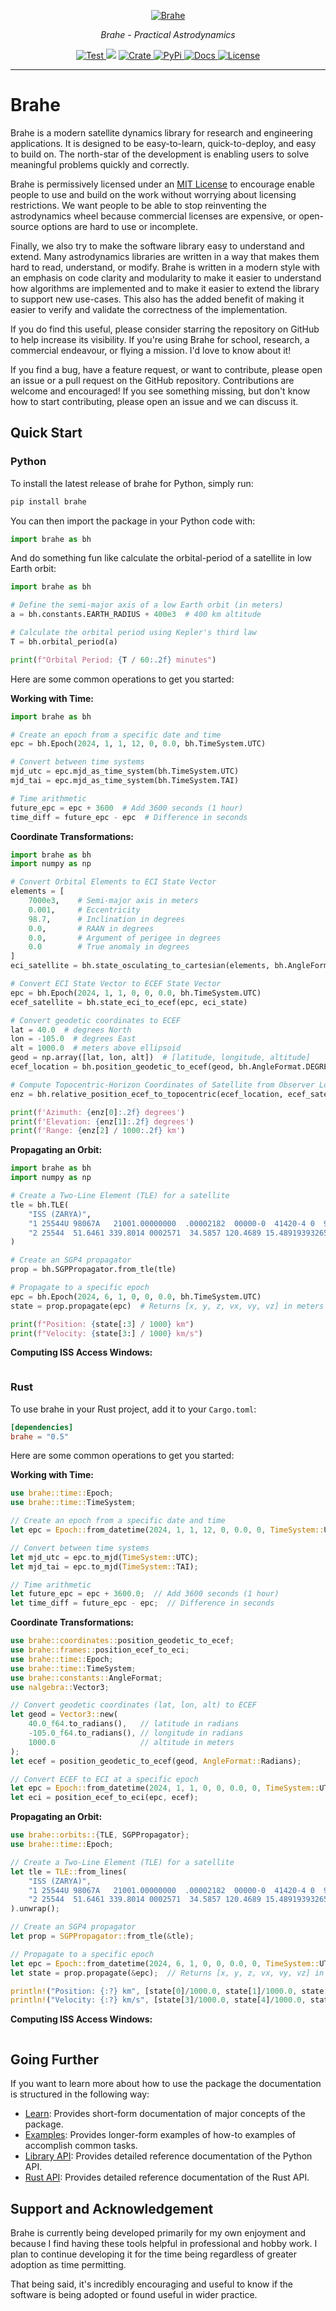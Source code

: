 <p align="center">
  <a href="https://github.com/duncaneddy/brahe/"><img src="https://raw.githubusercontent.com/duncaneddy/brahe/main/docs/assets/logo-gold.png" alt="Brahe"></a>
</p>
<p align="center">
    <em>Brahe - Practical Astrodynamics</em>
</p>
<p align="center">
<a href="https://github.com/duncaneddy/brahe/actions/workflows/commit.yml" target="_blank">
    <img src="https://github.com/duncaneddy/brahe/actions/workflows/commit.yml/badge.svg" alt="Test">
</a>
<a href="https://codecov.io/gh/duncaneddy/brahe">  
  <img src="https://codecov.io/gh/duncaneddy/brahe/graph/badge.svg?token=1JDXP549Q4"></a>
<a href="https://crates.io/crates/brahe" target="_blank">
    <img src="https://img.shields.io/crates/v/brahe.svg" alt="Crate">
</a>
<a href="https://pypi.org/project/brahe" target="_blank">
    <img src="https://img.shields.io/pypi/v/brahe?color=blue" alt="PyPi">
</a>
<a href="https://duncaneddy.github.io/brahe" target="_blank">
    <img src="https://img.shields.io/badge/docs-latest-blue.svg" alt="Docs">
</a>
<a href="https://github.com/duncaneddy/brahe/blob/main/LICENSE" target="_blank">
    <img src="https://img.shields.io/badge/License-MIT-green.svg", alt="License">
</a>
</p>

----

# Brahe

Brahe is a modern satellite dynamics library for research and engineering applications. It is designed to be easy-to-learn, quick-to-deploy, and easy to build on. The north-star of the development is enabling users to solve meaningful problems quickly and correctly.

Brahe is permissively licensed under an [MIT License](https://github.com/duncaneddy/brahe/blob/main/LICENSE) to encourage enable people to use and build on the work without worrying about licensing restrictions. We want people to be able to stop reinventing the astrodynamics wheel because commercial licenses are expensive, or open-source options are hard to use or incomplete.

Finally, we also try to make the software library easy to understand and extend. Many astrodynamics libraries are written in a way that makes them hard to read, understand, or modify. Brahe is written in a modern style with an emphasis on code clarity and modularity to make it easier to understand how algorithms are implemented and to make it easier to extend the library to support new use-cases. This also has the added benefit of making it easier to verify and validate the correctness of the implementation.

If you do find this useful, please consider starring the repository on GitHub to help increase its visibility. If you're using Brahe for school, research, a commercial endeavour, or flying a mission. I'd love to know about it!

If you find a bug, have a feature request, or want to contribute, please open an issue or a pull request on the GitHub repository. Contributions are welcome and encouraged! If you see something missing, but don't know how to start contributing, please open an issue and we can discuss it.

## Quick Start

### Python

To install the latest release of brahe for Python, simply run:

```bash
pip install brahe
```

You can then import the package in your Python code with:

```python
import brahe as bh
```

And do something fun like calculate the orbital-period of a satellite in low Earth orbit:

```python
import brahe as bh

# Define the semi-major axis of a low Earth orbit (in meters)
a = bh.constants.EARTH_RADIUS + 400e3  # 400 km altitude

# Calculate the orbital period using Kepler's third law
T = bh.orbital_period(a)

print(f"Orbital Period: {T / 60:.2f} minutes")
```

Here are some common operations to get you started:

**Working with Time:**
```python
import brahe as bh

# Create an epoch from a specific date and time
epc = bh.Epoch(2024, 1, 1, 12, 0, 0.0, bh.TimeSystem.UTC)

# Convert between time systems
mjd_utc = epc.mjd_as_time_system(bh.TimeSystem.UTC)
mjd_tai = epc.mjd_as_time_system(bh.TimeSystem.TAI)

# Time arithmetic
future_epc = epc + 3600  # Add 3600 seconds (1 hour)
time_diff = future_epc - epc  # Difference in seconds
```

**Coordinate Transformations:**
```python
import brahe as bh
import numpy as np

# Convert Orbital Elements to ECI State Vector
elements = [
    7000e3,    # Semi-major axis in meters
    0.001,     # Eccentricity
    98.7,      # Inclination in degrees
    0.0,       # RAAN in degrees
    0.0,       # Argument of perigee in degrees
    0.0        # True anomaly in degrees
]
eci_satellite = bh.state_osculating_to_cartesian(elements, bh.AngleFormat.DEGREES)

# Convert ECI State Vector to ECEF State Vector
epc = bh.Epoch(2024, 1, 1, 0, 0, 0.0, bh.TimeSystem.UTC)
ecef_satellite = bh.state_eci_to_ecef(epc, eci_state)

# Convert geodetic coordinates to ECEF
lat = 40.0  # degrees North
lon = -105.0  # degrees East
alt = 1000.0  # meters above ellipsoid
geod = np.array([lat, lon, alt])  # [latitude, longitude, altitude]
ecef_location = bh.position_geodetic_to_ecef(geod, bh.AngleFormat.DEGREES)

# Compute Topocentric-Horizon Coordinates of Satellite from Observer Location
enz = bh.relative_position_ecef_to_topocentric(ecef_location, ecef_satellite, angle_format=bh.AngleFormat.DEGREES)

print(f'Azimuth: {enz[0]:.2f} degrees')
print(f'Elevation: {enz[1]:.2f} degrees')
print(f'Range: {enz[2] / 1000:.2f} km')
```

**Propagating an Orbit:**
```python
import brahe as bh
import numpy as np

# Create a Two-Line Element (TLE) for a satellite
tle = bh.TLE(
    "ISS (ZARYA)",
    "1 25544U 98067A   21001.00000000  .00002182  00000-0  41420-4 0  9990",
    "2 25544  51.6461 339.8014 0002571  34.5857 120.4689 15.48919393265104"
)

# Create an SGP4 propagator
prop = bh.SGPPropagator.from_tle(tle)

# Propagate to a specific epoch
epc = bh.Epoch(2024, 6, 1, 0, 0, 0.0, bh.TimeSystem.UTC)
state = prop.propagate(epc)  # Returns [x, y, z, vx, vy, vz] in meters and m/s

print(f"Position: {state[:3] / 1000} km")
print(f"Velocity: {state[3:] / 1000} km/s")
```

**Computing ISS Access Windows:**
```python
```

### Rust

To use brahe in your Rust project, add it to your `Cargo.toml`:

```toml
[dependencies]
brahe = "0.5"
```

Here are some common operations to get you started:

**Working with Time:**
```rust
use brahe::time::Epoch;
use brahe::time::TimeSystem;

// Create an epoch from a specific date and time
let epc = Epoch::from_datetime(2024, 1, 1, 12, 0, 0.0, 0, TimeSystem::UTC);

// Convert between time systems
let mjd_utc = epc.to_mjd(TimeSystem::UTC);
let mjd_tai = epc.to_mjd(TimeSystem::TAI);

// Time arithmetic
let future_epc = epc + 3600.0;  // Add 3600 seconds (1 hour)
let time_diff = future_epc - epc;  // Difference in seconds
```

**Coordinate Transformations:**
```rust
use brahe::coordinates::position_geodetic_to_ecef;
use brahe::frames::position_ecef_to_eci;
use brahe::time::Epoch;
use brahe::time::TimeSystem;
use brahe::constants::AngleFormat;
use nalgebra::Vector3;

// Convert geodetic coordinates (lat, lon, alt) to ECEF
let geod = Vector3::new(
    40.0_f64.to_radians(),   // latitude in radians
    -105.0_f64.to_radians(), // longitude in radians
    1000.0                   // altitude in meters
);
let ecef = position_geodetic_to_ecef(geod, AngleFormat::Radians);

// Convert ECEF to ECI at a specific epoch
let epc = Epoch::from_datetime(2024, 1, 1, 0, 0, 0.0, 0, TimeSystem::UTC);
let eci = position_ecef_to_eci(epc, ecef);
```

**Propagating an Orbit:**
```rust
use brahe::orbits::{TLE, SGPPropagator};
use brahe::time::Epoch;

// Create a Two-Line Element (TLE) for a satellite
let tle = TLE::from_lines(
    "ISS (ZARYA)",
    "1 25544U 98067A   21001.00000000  .00002182  00000-0  41420-4 0  9990",
    "2 25544  51.6461 339.8014 0002571  34.5857 120.4689 15.48919393265104"
).unwrap();

// Create an SGP4 propagator
let prop = SGPPropagator::from_tle(&tle);

// Propagate to a specific epoch
let epc = Epoch::from_datetime(2024, 6, 1, 0, 0, 0.0, 0, TimeSystem::UTC);
let state = prop.propagate(&epc);  // Returns [x, y, z, vx, vy, vz] in meters and m/s

println!("Position: {:?} km", [state[0]/1000.0, state[1]/1000.0, state[2]/1000.0]);
println!("Velocity: {:?} km/s", [state[3]/1000.0, state[4]/1000.0, state[5]/1000.0]);
```

**Computing ISS Access Windows:**
```rust
```


## Going Further

If you want to learn more about how to use the package the documentation is structured in the following way:

- [Learn](learn/index.md): Provides short-form documentation of major concepts of the package.
- [Examples](examples/index.md): Provides longer-form examples of how-to examples of accomplish common tasks.
- [Library API](library_api/index.md): Provides detailed reference documentation of the Python API.
- [Rust API](https://docs.rs/brahe): Provides detailed reference documentation of the Rust API.


## Support and Acknowledgement

Brahe is currently being developed primarily for my own enjoyment and
because I find having these tools helpful in professional and hobby work. I plan to
continue developing it for the time being regardless of greater adoption as time permitting.

That being said, it's incredibly encouraging and useful to know if the
software is being adopted or found useful in wider practice.
